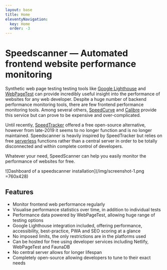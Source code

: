 ```yaml
---
layout: base
title: Home
eleventyNavigation:
  key: Home
  order: -3
---
```


# Speedscanner — Automated frontend website performance monitoring

Synthetic web page testing testing tools like [Google Lighthouse](https://developers.google.com/web/tools/lighthouse/) and [WebPageTest](https://webpagetest.org/) can provide incredibly useful insight into the performance of websites for any web developer. Despite a huge number of backend performance monitoring tools, there are few frontend performance monitoring tools. Among several others, [SpeedCurve](https://speedcurve.com/) and [Calibre](https://calibreapp.com/) provide this service but can prove to be expensive and over-complicated.

Until recently, [SpeedTracker](https://speedtracker.org/) offered a free open-source alternative, however from late-2019 it seems to no longer function and is no longer maintained. Speedscanner is heavily inspired by SpeedTracker but relies on free [serverless](https://serverless.css-tricks.com/) functions rather than a central server in order to be totally disconnected and within complete control of developers.

Whatever your need, SpeedScanner can help you easily monitor the performance of websites for free.

![Dashboard of a speedscanner installation](/img/screenshot-1.png =760x428)

## Features

- Monitor frontend web performance regularly
- Visualise performance statistics over time, in addition to individual tests
- Performance data powered by WebPageTest, allowing huge range of testing options
- Google Lighthouse integration included, offering performance, accessibility, best-practice, PWA and SEO scoring at a glance
- No imposed limits, the only restrictions are in the platforms used
- Can be hosted for free using developer services including Netlify, WebPageTest and FaunaDB
- No central server allows for longer lifespan
- Completely open-source allowing developers to tune to their exact needs
